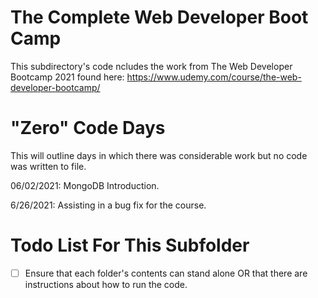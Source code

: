 # The Complete Web Developer Boot Camp
 This subdirectory's code ncludes the work from The Web Developer Bootcamp 2021 found here: https://www.udemy.com/course/the-web-developer-bootcamp/

 # "Zero" Code Days
 This will outline days in which there was considerable work but no code was written to file.

 06/02/2021: MongoDB Introduction.
 
 6/26/2021: Assisting in a bug fix for the course.

 # Todo List For This Subfolder
 - [ ] Ensure that each folder's contents can stand alone OR that there are instructions about how to run the code.